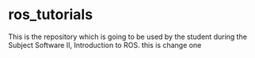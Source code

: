 # ros_tutorials
This is the repository which is going to be used by the student during the Subject Software II, Introduction to ROS.
 this is change one
 